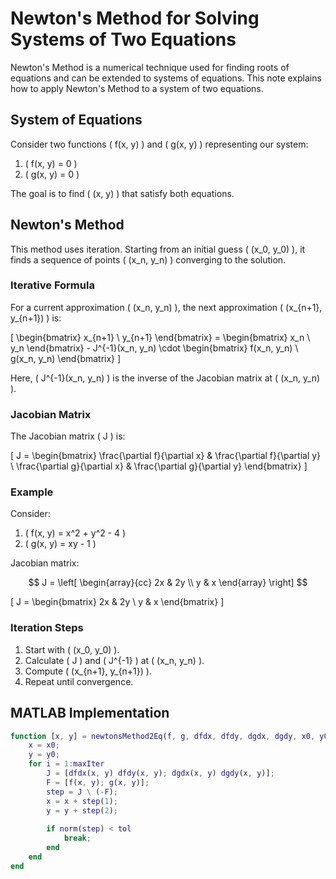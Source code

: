 # Newton's Method for Solving Systems of Two Equations

Newton's Method is a numerical technique used for finding roots of equations and can be extended to systems of equations. This note explains how to apply Newton's Method to a system of two equations.

## System of Equations

Consider two functions \( f(x, y) \) and \( g(x, y) \) representing our system:

1. \( f(x, y) = 0 \)
2. \( g(x, y) = 0 \)

The goal is to find \( (x, y) \) that satisfy both equations.

## Newton's Method

This method uses iteration. Starting from an initial guess \( (x_0, y_0) \), it finds a sequence of points \( (x_n, y_n) \) converging to the solution.

### Iterative Formula

For a current approximation \( (x_n, y_n) \), the next approximation \( (x_{n+1}, y_{n+1}) \) is:

\[ \begin{bmatrix} x_{n+1} \\ y_{n+1} \end{bmatrix} = \begin{bmatrix} x_n \\ y_n \end{bmatrix} - J^{-1}(x_n, y_n) \cdot \begin{bmatrix} f(x_n, y_n) \\ g(x_n, y_n) \end{bmatrix} \]

Here, \( J^{-1}(x_n, y_n) \) is the inverse of the Jacobian matrix at \( (x_n, y_n) \).

### Jacobian Matrix

The Jacobian matrix \( J \) is:

\[ J = \begin{bmatrix} \frac{\partial f}{\partial x} & \frac{\partial f}{\partial y} \\ \frac{\partial g}{\partial x} & \frac{\partial g}{\partial y} \end{bmatrix} \]

### Example

Consider:

1. \( f(x, y) = x^2 + y^2 - 4 \)
2. \( g(x, y) = xy - 1 \)

Jacobian matrix:

$$
J = \left[ \begin{array}{cc}
2x & 2y \\
y & x 
\end{array} \right]
$$


\[ J = \begin{bmatrix} 2x & 2y \\ y & x \end{bmatrix} \]

### Iteration Steps

1. Start with \( (x_0, y_0) \).
2. Calculate \( J \) and \( J^{-1} \) at \( (x_n, y_n) \).
3. Compute \( (x_{n+1}, y_{n+1}) \).
4. Repeat until convergence.

## MATLAB Implementation

```matlab
function [x, y] = newtonsMethod2Eq(f, g, dfdx, dfdy, dgdx, dgdy, x0, y0, tol, maxIter)
    x = x0;
    y = y0;
    for i = 1:maxIter
        J = [dfdx(x, y) dfdy(x, y); dgdx(x, y) dgdy(x, y)];
        F = [f(x, y); g(x, y)];
        step = J \ (-F);
        x = x + step(1);
        y = y + step(2);
        
        if norm(step) < tol
            break;
        end
    end
end
